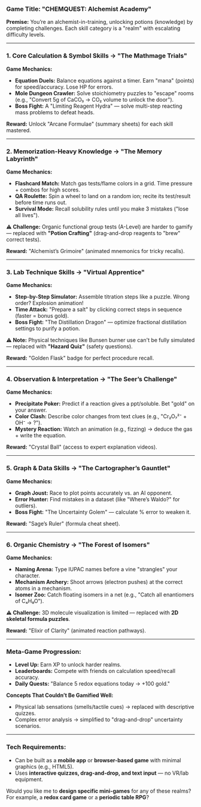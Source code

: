 
### **Game Title: "CHEMQUEST: Alchemist Academy"**  
**Premise:** You’re an alchemist-in-training, unlocking potions (knowledge) by completing challenges. Each skill category is a "realm" with escalating difficulty levels.

---

### **1. Core Calculation & Symbol Skills → "The Mathmage Trials"**  
**Game Mechanics:**  
- **Equation Duels:** Balance equations against a timer. Earn "mana" (points) for speed/accuracy. Lose HP for errors.  
- **Mole Dungeon Crawler:** Solve stoichiometry puzzles to "escape" rooms (e.g., "Convert 5g of CaCO₃ → CO₂ volume to unlock the door").  
- **Boss Fight:** A "Limiting Reagent Hydra" — solve multi-step reacting mass problems to defeat heads.  

**Reward:** Unlock "Arcane Formulae" (summary sheets) for each skill mastered.  

---

### **2. Memorization-Heavy Knowledge → "The Memory Labyrinth"**  
**Game Mechanics:**  
- **Flashcard Match:** Match gas tests/flame colors in a grid. Time pressure + combos for high scores.  
- **QA Roulette:** Spin a wheel to land on a random ion; recite its test/result before time runs out.  
- **Survival Mode:** Recall solubility rules until you make 3 mistakes ("lose all lives").  

**⚠️ Challenge:** Organic functional group tests (A-Level) are harder to gamify — replaced with **"Potion Crafting"** (drag-and-drop reagents to "brew" correct tests).  

**Reward:** "Alchemist’s Grimoire" (animated mnemonics for tricky recalls).  

---

### **3. Lab Technique Skills → "Virtual Apprentice"**  
**Game Mechanics:**  
- **Step-by-Step Simulator:** Assemble titration steps like a puzzle. Wrong order? Explosion animation!  
- **Time Attack:** "Prepare a salt" by clicking correct steps in sequence (faster = bonus gold).  
- **Boss Fight:** "The Distillation Dragon" — optimize fractional distillation settings to purify a potion.  

**⚠️ Note:** Physical techniques like Bunsen burner use can't be fully simulated — replaced with **"Hazard Quiz"** (safety questions).  

**Reward:** "Golden Flask" badge for perfect procedure recall.  

---

### **4. Observation & Interpretation → "The Seer’s Challenge"**  
**Game Mechanics:**  
- **Precipitate Poker:** Predict if a reaction gives a ppt/soluble. Bet "gold" on your answer.  
- **Color Clash:** Describe color changes from text clues (e.g., "Cr₂O₇²⁻ + OH⁻ → ?").  
- **Mystery Reaction:** Watch an animation (e.g., fizzing) → deduce the gas + write the equation.  

**Reward:** "Crystal Ball" (access to expert explanation videos).  

---

### **5. Graph & Data Skills → "The Cartographer’s Gauntlet"**  
**Game Mechanics:**  
- **Graph Joust:** Race to plot points accurately vs. an AI opponent.  
- **Error Hunter:** Find mistakes in a dataset (like "Where’s Waldo?" for outliers).  
- **Boss Fight:** "The Uncertainty Golem" — calculate % error to weaken it.  

**Reward:** "Sage’s Ruler" (formula cheat sheet).  

---

### **6. Organic Chemistry → "The Forest of Isomers"**  
**Game Mechanics:**  
- **Naming Arena:** Type IUPAC names before a vine "strangles" your character.  
- **Mechanism Archery:** Shoot arrows (electron pushes) at the correct atoms in a mechanism.  
- **Isomer Zoo:** Catch floating isomers in a net (e.g., "Catch all enantiomers of C₄H₈O").  

**⚠️ Challenge:** 3D molecule visualization is limited — replaced with **2D skeletal formula puzzles**.  

**Reward:** "Elixir of Clarity" (animated reaction pathways).  

---

### **Meta-Game Progression:**  
- **Level Up:** Earn XP to unlock harder realms.  
- **Leaderboards:** Compete with friends on calculation speed/recall accuracy.  
- **Daily Quests:** "Balance 5 redox equations today → +100 gold."  

**Concepts That Couldn’t Be Gamified Well:**  
- Physical lab sensations (smells/tactile cues) → replaced with descriptive quizzes.  
- Complex error analysis → simplified to "drag-and-drop" uncertainty scenarios.  

---

### **Tech Requirements:**  
- Can be built as a **mobile app** or **browser-based game** with minimal graphics (e.g., HTML5).  
- Uses **interactive quizzes, drag-and-drop, and text input** — no VR/lab equipment.  

Would you like me to **design specific mini-games** for any of these realms? For example, a **redox card game** or a **periodic table RPG**?

